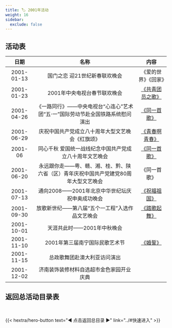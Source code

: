```yaml
---
title: 🏷️ 2001年活动
weight: 16
sidebar:
  exclude: false
---
```


## 活动表

|日期|名称|内容|
|:-----:|:-----:|:-----:|
|2001-01-13|国门之恋 迎21世纪新春联欢晚会|《爱的世界》《回家》|
|2001-01-23|2001年中央电视台春节联欢晚会|[《共青团员之歌》](../2001/20010123/)|
|2001-04-26|《一路同行》——中央电视台“心连心”艺术团“五·一”国际劳动节赴全国铁路系统慰问演出|[《同一首歌》](../2001/20010426/)|
|2001-06-29|庆祝中国共产党成立八十周年大型文艺晚会《红旗颂》|[《青春啊青春》](../2001/20010629/)|
|2001-06|同心千秋 爱国统一战线纪念中国共产党成立八十周年文艺晚会|[《同一首歌》](../2001/200106/)|
|2001-06-20|永远跟你走——粤、赣、湘、桂、黔、陕六省（区）青年庆祝中国共产党建党80周年大型文艺晚会|《同一首歌》|
|2001-07-13|通向2008——2001年北京中华世纪坛庆祝申奥成功晚会|[《祝福祖国》](../2001/20010713/)|
|2001-09-30|放歌新世纪——第八届“五个一工程”入选作品文艺晚会|[《踏歌起舞》](../2001/20010930/)|
|2001-10-01|天涯共此时——2001年中秋晚会||
|2001-11-10|2001年第三届南宁国际民歌艺术节|[《婚誓》](../2001/20011110/)|
|2001-11-15|总政歌舞团赴澳大利亚访问演出||
|2001-12-02|济南装饰装修材料自选超市金色家园开业庆典||





## 返回总活动目录表

<br>

{{< hextra/hero-button text="◀ 点击返回总目录 ▶" link="../#快速进入" >}}